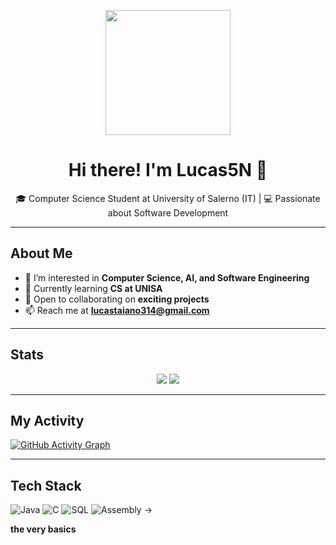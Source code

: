 <p align="center">
  <img src="https://i.imgur.com/tLH9dva.png" width="200"/>
</p>

<h1 align="center">Hi there! I'm Lucas5N 👋</h1>

<p align="center">
  🎓 Computer Science Student at University of Salerno (IT)  |  💻 Passionate about Software Development
</p>

---

## About Me
- 👀 I’m interested in **Computer Science, AI, and Software Engineering**
- 🌱 Currently learning **CS at UNISA**
- 💞️ Open to collaborating on **exciting projects**
- 📫 Reach me at **[lucastaiano314@gmail.com](mailto:lucastaiano314@gmail.com)**

---

## Stats

<p align="center">
  <img src="https://github-readme-stats.vercel.app/api?username=Lucas5N&show_icons=true&theme=dark&count_private=true" />
  <img src="https://github-readme-streak-stats.herokuapp.com/?user=Lucas5N&theme=dark" />
</p>

---

## My Activity
[![GitHub Activity Graph](https://github-readme-activity-graph.vercel.app/graph?username=Lucas5N&theme=github)](https://github.com/Ashutosh00710/github-readme-activity-graph)

---

## Tech Stack
![Java](https://img.shields.io/badge/Java-ED8B00?style=for-the-badge&logo=java&logoColor=white)
![C](https://img.shields.io/badge/C-A8B9CC?style=for-the-badge&logo=c&logoColor=white)
![SQL](https://img.shields.io/badge/SQL-4479A1?style=for-the-badge&logo=postgresql&logoColor=white)
![Assembly](https://img.shields.io/badge/Assembly-6E4B3A?style=for-the-badge&logo=assembly&logoColor=white) -> <p><b> the very basics</b><p>

